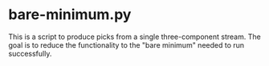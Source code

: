# bare-minimum.py

This is a script to produce picks from a single three-component stream. The goal is to reduce the functionality to the "bare minimum" needed to run successfully.
